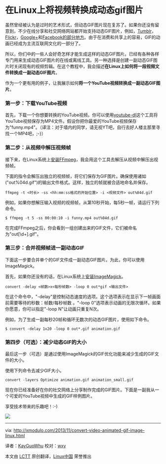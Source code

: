 在Linux上将视频转换成动态gif图片
================================================================================
虽然曾经被认为是过时的艺术形式，但动态GIF图片现在复苏了。如果你还没有留意到，不少在线分享和社交网络网站都开始支持动态GIF图片，例如，[Tumblr][1]，[Flickr][2]，[Google+][3]和[Facebook的部分地方][4]。由于在消费和共享上的容易，GIF的动画已经成为主流互联网文化的一部分了。

所以，你们中的一些人会好奇怎样才能生成这样的动态GIF图片。已经有各种各样专门用来生成动态GIF图片的在线或离线工具。另一种选择是创建一副动态GIF图片时关闭现有的视频剪辑。在这个教程中，我会描述**在Linux上如何将一段视频文件转换成一副动态GIF图片**。

作为一个更有用的例子，让我展示如何**将一个YouTube视频转换成一副动态GIF图片**。

### 第一步：下载YouTube视频 ###

首先，下载一个你想要转换的YouTube视频。你可以使用[youtube-dl][5]这个工具将YouTube视频保存为MP4文件。假设你把你最爱的YouTube视频保存为"funny.mp4"。（译注：对于墙内的同学，请无视YT吧，自行去好人楼主那里寻找一个MP4吧，;-}）

### 第二步：从视频中解压视频帧 ###

接下来，在Linux系统上[安装FFmpeg][5]，我会用这个工具去解压从视频中解压出视频帧。

下面的指令会解压出独立的视频帧，将它们保存为GIF图片。确保使用诸如("out%04d.gif")的输出文件格式。这样，独立的帧就被合适地命名并保存。

    ffmpeg -t <时长> -ss <hh:mm:ss格式的开始位置> -i <视频文件> out%04d.gif

例如，如果你想解压输入视频的视频帧，从第10秒开始，每5秒一帧，请运行下列命令。

    $ ffmpeg -t 5 -ss 00:00:10 -i funny.mp4 out%04d.gif 

在完成FFmpeg之后，你会看到一组创建出来的GIF文件，它们被命名为"out[\d+].gif"。

### 第三步：合并视频帧进一副动态GIF ###

下面这一步要合并单个的GIF文件成一副动态GIF图片。为此，你可以使用ImageMagick。

首先，如果你还没有的话，在Linux系统上[安装ImageMagick][7]。

    convert -delay <帧数>x<每秒帧数> -loop 0 out*gif <输出文件>

在这个命令中，"-delay"是控制动态速度的选项。这个选项表示在显示下一帧画面前需要等待的秒数：帧数/每秒帧数 。"-loop 0"选项表示动画的无限次循环。如果你愿意，你可以指定"-loop N"让动画只重复N次。

例如，为了生成一副每秒20帧和循环无数次的动态GIF图片，使用如下命令。

    $ convert -delay 1x20 -loop 0 out*.gif animation.gif 

### 第四步（可选）：减少动态GIF的大小 ###

最后这一步（可选）是通过使用ImageMagick的GIF优化功能来减少生成的GIF文件的大小。

使用下列命令去减少GIF大小。

    convert -layers Optimize animation.gif animation_small.gif 

现在你已经准备好在你的社交网络上分享制作完成的GIF图片。下面是一副我从一个可爱的YouTube视频中生成的GIF样例图片。

享受技术带来的乐趣吧！:-)

[![](http://farm8.staticflickr.com/7372/10988763123_4e89a18085_o.gif)][8]

--------------------------------------------------------------------------------

via: http://xmodulo.com/2013/11/convert-video-animated-gif-image-linux.html

译者：[KayGuoWhu](https://github.com/KayGuoWhu) 校对：[wxy](https://github.com/wxy)

本文由 [LCTT](https://github.com/LCTT/TranslateProject) 原创翻译，[Linux中国](http://linux.cn/) 荣誉推出

[1]:http://staff.tumblr.com/post/15623140287/1mb-gifs
[2]:http://www.flickr.com/photos/markus-weldon-imagebank/4439159924/sizes/o/in/photostream/
[3]:https://plus.google.com/communities/110524851358723545415
[4]:http://mashable.com/2013/08/29/gifs-return-to-facebook/
[5]:http://xmodulo.com/2013/03/how-to-save-youtube-videos-on-linux.html
[6]:http://xmodulo.com/2013/06/how-to-install-ffmpeg-on-linux.html
[7]:http://ask.xmodulo.com/install-imagemagick-linux.html
[8]:http://www.flickr.com/photos/xmodulo/10988763123/
